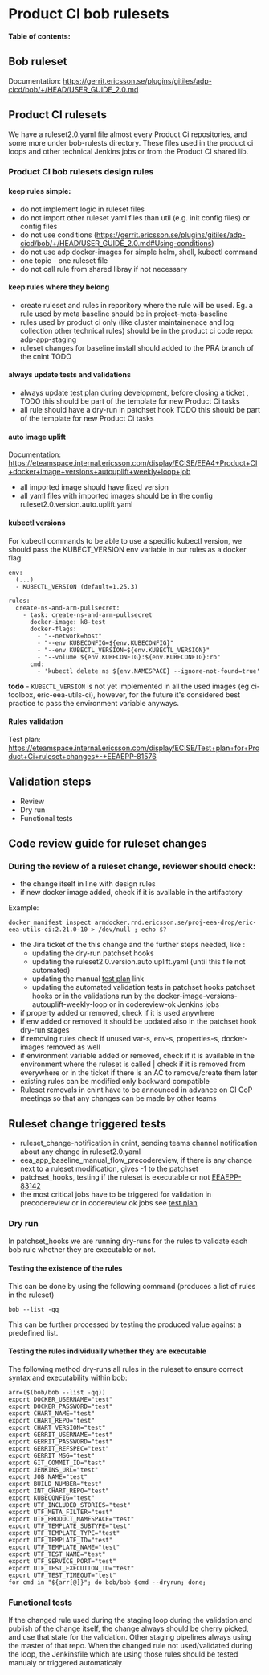 # Product CI bob rulesets

**Table of contents:**
<!-- START doctoc
...
END doctoc -->

## Bob ruleset

Documentation: <https://gerrit.ericsson.se/plugins/gitiles/adp-cicd/bob/+/HEAD/USER_GUIDE_2.0.md>

## Product CI rulesets

We have a ruleset2.0.yaml file almost every Product Ci repositories, and some more under bob-rulests directory.
These files used in the product ci loops and other technical Jenkins jobs or from the Product CI shared lib.

### Product CI bob rulesets design rules

#### keep rules simple:

* do not implement logic in ruleset files
* do not import other ruleset yaml files than util (e.g. init config files) or config files
* do not use conditions (<https://gerrit.ericsson.se/plugins/gitiles/adp-cicd/bob/+/HEAD/USER_GUIDE_2.0.md#Using-conditions>)
* do not use adp docker-images for simple helm, shell, kubectl command
* one topic - one ruleset file
* do not call rule from shared libray if not necessary

#### keep rules where they belong

* create ruleset and rules in reporitory where the rule will be used. Eg. a rule used by meta baseline should be in project-meta-baseline
* rules used by product ci only (like cluster maintainenace and log collection other technical rules) should be in the product ci code repo: adp-app-staging
* ruleset changes for baseline install should added to the PRA branch of the cnint TODO

#### always update tests and validations

* always update [test plan](https://eteamspace.internal.ericsson.com/display/ECISE/Test+plan+for+Product+Ci+ruleset+changes+-+EEAEPP-81576) during development, before closing a ticket , TODO this should be part of the template for new Product Ci tasks
* all rule should have a dry-run in patchset hook TODO this should be part of the template for new Product Ci tasks

#### auto image uplift

Documentation: <https://eteamspace.internal.ericsson.com/display/ECISE/EEA4+Product+CI+docker+image+versions+autouplift+weekly+loop+job>

* all imported image should have fixed version
* all yaml files with imported images should be in the config ruleset2.0.version.auto.uplift.yaml

#### kubectl versions

For kubectl commands to be able to use a specific kubectl version, we should pass the KUBECT_VERSION env variable in our rules as a docker flag:

```
env:
  (...)
  - KUBECTL_VERSION (default=1.25.3)

rules:
  create-ns-and-arm-pullsecret:
    - task: create-ns-and-arm-pullsecret
      docker-image: k8-test
      docker-flags:
        - "--network=host"
        - "--env KUBECONFIG=${env.KUBECONFIG}"
        - "--env KUBECTL_VERSION=${env.KUBECTL_VERSION}"
        - "--volume ${env.KUBECONFIG}:${env.KUBECONFIG}:ro"
      cmd:
        - 'kubectl delete ns ${env.NAMESPACE} --ignore-not-found=true'

```

**todo** - `KUBECTL_VERSION` is not yet implemented in all the used images (eg ci-toolbox, eric-eea-utils-ci), however, for the future it's considered best practice to pass the environment variable anyways.

#### Rules validation

Test plan: <https://eteamspace.internal.ericsson.com/display/ECISE/Test+plan+for+Product+Ci+ruleset+changes+-+EEAEPP-81576>

## Validation steps

* Review
* Dry run
* Functional tests

## Code review guide for ruleset changes

### During the review of a ruleset change, reviewer should check:

* the change itself in line with design rules
* if new docker image added, check if it is available in the artifactory

Example:

```
docker manifest inspect armdocker.rnd.ericsson.se/proj-eea-drop/eric-eea-utils-ci:2.21.0-10 > /dev/null ; echo $?
```

* the Jira ticket of the this change and the further steps needed, like :
  * updating the dry-run patchset hooks
  * updating the ruleset2.0.version.auto.uplift.yaml (until this file not automated)
  * updating the manual [test plan](https://eteamspace.internal.ericsson.com/display/ECISE/Test+plan+for+Product+Ci+ruleset+changes+-+EEAEPP-81576) link
  * updating the automated validation tests in patchset hooks patchset hooks or in the validations run by the docker-image-versions-autouplift-weekly-loop or in codereview-ok Jenkins jobs
* if property added or removed, check if it is used anywhere
* if env added or removed it should be updated also in the patchset hook dry-run stages
* if removing rules check if  unused var-s, env-s, properties-s, docker-images removed as well
* if environment variable added or removed, check if it is available in the environment where the ruleset is called | check if it is removed from everywhere or in the ticket if there is an AC to remove/create them later
* existing rules can be modified only backward compatible
* Ruleset removals in cnint have to be announced in advance on CI CoP meetings so that any changes can be made by other teams

## Ruleset change triggered tests

* ruleset_change-notification in cnint, sending teams channel notification about any change in ruleset2.0.yaml
* eea_app_baseline_manual_flow_precodereview, if there is any change next to a ruleset modification, gives -1 to the patchset
* patchset_hooks, testing if the ruleset is executable or not [EEAEPP-83142](https://eteamproject.internal.ericsson.com/browse/EEAEPP-83142)
* the most critical jobs have to be triggered for validation in precodereview or in codereview ok jobs see [test plan](https://eteamspace.internal.ericsson.com/display/ECISE/Test+plan+for+Product+Ci+ruleset+changes+-+EEAEPP-81576)

### Dry run

In patchset_hooks we are running dry-runs for the rules to validate each bob rule whether they are executable or not.

#### Testing the existence of the rules

This can be done by using the following command (produces a list of rules in the ruleset)

```
bob --list -qq
```

This can be further processed by testing the produced value against a predefined list.

#### Testing the rules individually whether they are executable

The following method dry-runs all rules in the ruleset to ensure correct syntax and executability within bob:

```
arr=($(bob/bob --list -qq))
export DOCKER_USERNAME="test"
export DOCKER_PASSWORD="test"
export CHART_NAME="test"
export CHART_REPO="test"
export CHART_VERSION="test"
export GERRIT_USERNAME="test"
export GERRIT_PASSWORD="test"
export GERRIT_REFSPEC="test"
export GERRIT_MSG="test"
export GIT_COMMIT_ID="test"
export JENKINS_URL="test"
export JOB_NAME="test"
export BUILD_NUMBER="test"
export INT_CHART_REPO="test"
export KUBECONFIG="test"
export UTF_INCLUDED_STORIES="test"
export UTF_META_FILTER="test"
export UTF_PRODUCT_NAMESPACE="test"
export UTF_TEMPLATE_SUBTYPE="test"
export UTF_TEMPLATE_TYPE="test"
export UTF_TEMPLATE_ID="test"
export UTF_TEMPLATE_NAME="test"
export UTF_TEST_NAME="test"
export UTF_SERVICE_PORT="test"
export UTF_TEST_EXECUTION_ID="test"
export UTF_TEST_TIMEOUT="test"
for cmd in "${arr[@]}"; do bob/bob $cmd --dryrun; done;
```

### Functional tests

If the changed rule used during the staging loop during the validation and publish of the change itself, the change always should be cherry picked, and use that state for the validation.
Other staging pipelines always using the master of that repo.
When the changed rule not used/validated during the loop, the Jenkinsfile which are using those rules should be tested manualy or triggered automaticaly
